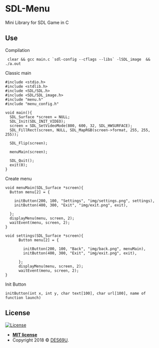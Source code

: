 # SDL-Menu
Mini Library for SDL Game in C

## Use

Compilation

     clear && gcc main.c `sdl-config --cflags --libs` -lSDL_image  && ./a.out

Classic main

    #include <stdio.h>
    #include <stdlib.h>
    #include <SDL/SDL.h>
    #include <SDL/SDL_image.h>
    #include "menu.h"
    #include "menu_config.h"
    
    void main(){
      SDL_Surface *screen = NULL;
      SDL_Init(SDL_INIT_VIDEO);
      screen = SDL_SetVideoMode(800, 600, 32, SDL_HWSURFACE);
      SDL_FillRect(screen, NULL, SDL_MapRGB(screen->format, 255, 255, 255));

      SDL_Flip(screen);

      menuMain(screen);

      SDL_Quit();
      exit(0);
    }
    
 Create menu
 
    void menuMain(SDL_Surface *screen){
      Button menu[2] = {

        initButton(200, 100, "Settings", "img/settings.png", settings),
        initButton(400, 300, "Exit", "img/exit.png", exit),

      };
      displayMenu(menu, screen, 2);
      waitEvent(menu, screen, 2);
    }

    void settings(SDL_Surface *screen){
          Button menu[2] = {

            initButton(200, 100, "Back", "img/back.png", menuMain),
            initButton(400, 300, "Exit", "img/exit.png", exit),

          };
          displayMenu(menu, screen, 2);
          waitEvent(menu, screen, 2);
    }
  
Init Button
 
    initButton(int x, int y, char text[100], char url[100], name of function launch)



## License

[![License](http://img.shields.io/:license-mit-blue.svg?style=flat-square)](http://badges.mit-license.org)

- **[MIT license](http://opensource.org/licenses/mit-license.php)**
- Copyright 2018 © <a href="http://des69u.fr" target="_blank">DES69U</a>.
